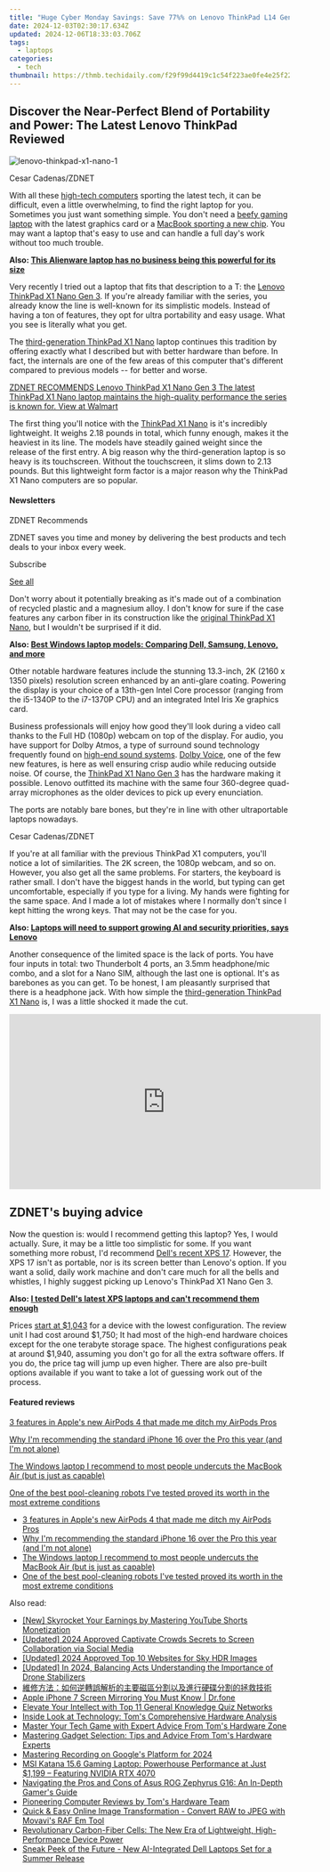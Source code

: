 ```yaml
---
title: "Huge Cyber Monday Savings: Save 77%% on Lenovo ThinkPad L14 Gen 3 - Limited Time Offer!"
date: 2024-12-03T02:30:17.634Z
updated: 2024-12-06T18:33:03.706Z
tags:
  - laptops
categories:
  - tech
thumbnail: https://thmb.techidaily.com/f29f99d4419c1c54f223ae0fe4e25f224aa2e0b29936958ff74ebecc1f44d1d0.png
---
```


## Discover the Near-Perfect Blend of Portability and Power: The Latest Lenovo ThinkPad Reviewed

![lenovo-thinkpad-x1-nano-1](https://www.zdnet.com/a/img/resize/cf3a21a3a1d2a6fccc2416c75414a474a130fbb3/2023/08/08/01ceacd4-58fd-4050-b64b-e6af18aff667/lenovo-thinkpad-x1-nano-1.jpg?auto=webp&width=1280)

Cesar Cadenas/ZDNET

With all these [high-tech computers](https://www.zdnet.com/article/best-laptop/) sporting the latest tech, it can be difficult, even a little overwhelming, to find the right laptop for you. Sometimes you just want something simple. You don't need a [beefy gaming laptop](https://www.zdnet.com/article/best-gaming-laptop/) with the latest graphics card or a [MacBook sporting a new chip](https://www.zdnet.com/article/best-mac/). You may want a laptop that's easy to use and can handle a full day's work without too much trouble.

**Also: [This Alienware laptop has no business being this powerful for its size](https://www.zdnet.com/article/this-alienware-laptop-has-no-business-being-this-powerful-for-its-size/)**

Very recently I tried out a laptop that fits that description to a T: the [Lenovo ThinkPad X1 Nano Gen 3](https://goto.walmart.com/c/5597632/565706/9383?sharedid=zdnet&partnerpropertyid=1980086&u=https%3A%2F%2Fwww.walmart.com%2Fip%2FLenovo-ThinkPad-X1-Nano-Gen-3-Intel-Laptop-13-IPS-60Hz-i7-1360P-Iris-Xe-Graphics-16GB-512GB%2F2016351869&subId1=zd-__COM_CLICK_ID__-dtp). If you're already familiar with the series, you already know the line is well-known for its simplistic models. Instead of having a ton of features, they opt for ultra portability and easy usage. What you see is literally what you get. 

The [third-generation ThinkPad X1 Nano](https://goto.walmart.com/c/5597632/565706/9383?sharedid=zdnet&partnerpropertyid=1980086&u=https%3A%2F%2Fwww.walmart.com%2Fip%2FLenovo-ThinkPad-X1-Nano-Gen-3-Intel-Laptop-13-IPS-60Hz-i7-1360P-Iris-Xe-Graphics-16GB-512GB%2F2016351869&subId1=zd-__COM_CLICK_ID__-dtp) laptop continues this tradition by offering exactly what I described but with better hardware than before. In fact, the internals are one of the few areas of this computer that's different compared to previous models -- for better and worse.

[ZDNET RECOMMENDS Lenovo ThinkPad X1 Nano Gen 3 The latest ThinkPad X1 Nano laptop maintains the high-quality performance the series is known for. View at Walmart](https://goto.walmart.com/c/5597632/565706/9383?sharedid=zdnet&partnerpropertyid=1980086&u=https%3A%2F%2Fwww.walmart.com%2Fip%2FLenovo-ThinkPad-X1-Nano-Gen-3-Intel-Laptop-13-IPS-60Hz-i7-1360P-Iris-Xe-Graphics-16GB-512GB%2F2016351869&subId1=zd-__COM_CLICK_ID__-dtp)

The first thing you'll notice with the [ThinkPad X1 Nano](https://shop-links.co/link/?url=https%3A%2F%2Fwww.lenovo.com%2Fus%2Fen%2Fp%2Flaptops%2Fthinkpad%2Fthinkpadx1%2Fthinkpad-x1-nano-gen-3-%2813-inch-intel%29%2Flen101t0054&publisher_slug=itechdaily19598&exclusive=1) is it's incredibly lightweight. It weighs 2.18 pounds in total, which funny enough, makes it the heaviest in its line. The models have steadily gained weight since the release of the first entry. A big reason why the third-generation laptop is so heavy is its touchscreen. Without the touchscreen, it slims down to 2.13 pounds. But this lightweight form factor is a major reason why the ThinkPad X1 Nano computers are so popular.

#### Newsletters

ZDNET Recommends

ZDNET saves you time and money by delivering the best products and tech deals to your inbox every week.

 Subscribe

[See all](https://www.zdnet.com/newsletters/)

Don't worry about it potentially breaking as it's made out of a combination of recycled plastic and a magnesium alloy. I don't know for sure if the case features any carbon fiber in its construction like the [original ThinkPad X1 Nano](https://www.zdnet.com/product/lenovo-thinkpad-x1-nano-gen-1-13-core-i5-1130g7-8-gb-256-gb-ssd/), but I wouldn't be surprised if it did. 

**Also: [Best Windows laptop models: Comparing Dell, Samsung, Lenovo, and more](https://www.zdnet.com/article/best-windows-laptop/)**

Other notable hardware features include the stunning 13.3-inch, 2K (2160 x 1350 pixels) resolution screen enhanced by an anti-glare coating. Powering the display is your choice of a 13th-gen Intel Core processor (ranging from the i5-1340P to the i7-1370P CPU) and an integrated Intel Iris Xe graphics card.

Business professionals will enjoy how good they'll look during a video call thanks to the Full HD (1080p) webcam on top of the display. For audio, you have support for Dolby Atmos, a type of surround sound technology frequently found on [high-end sound systems](https://www.zdnet.com/home-and-office/home-entertainment/best-sound-system/). [Dolby Voice](https://www.zdnet.com/home-and-office/smart-office/dolby-aims-to-bolster-audio-video-conferencing-in-huddle-rooms/), one of the few new features, is here as well ensuring crisp audio while reducing outside noise. Of course, the [ThinkPad X1 Nano Gen 3](https://shop-links.co/link/?url=https%3A%2F%2Fwww.lenovo.com%2Fus%2Fen%2Fp%2Flaptops%2Fthinkpad%2Fthinkpadx1%2Fthinkpad-x1-nano-gen-3-%2813-inch-intel%29%2Flen101t0054%3F&publisher_slug=itechdaily19598&exclusive=1) has the hardware making it possible. Lenovo outfitted its machine with the same four 360-degree quad-array microphones as the older devices to pick up every enunciation.

The ports are notably bare bones, but they're in line with other ultraportable laptops nowadays.

Cesar Cadenas/ZDNET

If you're at all familiar with the previous ThinkPad X1 computers, you'll notice a lot of similarities. The 2K screen, the 1080p webcam, and so on. However, you also get all the same problems. For starters, the keyboard is rather small. I don't have the biggest hands in the world, but typing can get uncomfortable, especially if you type for a living. My hands were fighting for the same space. And I made a lot of mistakes where I normally don't since I kept hitting the wrong keys. That may not be the case for you.

**Also: [Laptops will need to support growing AI and security priorities, says Lenovo](https://www.zdnet.com/article/laptops-will-need-to-support-growing-ai-and-security-priorities-says-lenovo/)**

Another consequence of the limited space is the lack of ports. You have four inputs in total: two Thunderbolt 4 ports, an 3.5mm headphone/mic combo, and a slot for a Nano SIM, although the last one is optional. It's as barebones as you can get. To be honest, I am pleasantly surprised that there is a headphone jack. With how simple the [third-generation ThinkPad X1 Nano](https://shop-links.co/link/?url=https%3A%2F%2Fwww.lenovo.com%2Fus%2Fen%2Fp%2Flaptops%2Fthinkpad%2Fthinkpadx1%2Fthinkpad-x1-nano-gen-3-%2813-inch-intel%29%2Flen101t0054&publisher_slug=itechdaily19598&exclusive=1) is, I was a little shocked it made the cut.

<!-- affiliate ads begin -->
<iframe width="560" height="315" src="https://www.youtube.com/embed/epKTCSREjhI?si=Ez_hObK1FZrmEE7f" title="YouTube video player" frameborder="0" allow="accelerometer; autoplay; clipboard-write; encrypted-media; gyroscope; picture-in-picture; web-share" referrerpolicy="strict-origin-when-cross-origin" allowfullscreen></iframe>
<!-- affiliate ads end -->

## ZDNET's buying advice

Now the question is: would I recommend getting this laptop? Yes, I would actually. Sure, it may be a little too simplistic for some. If you want something more robust, I'd recommend [Dell's recent XPS 17](https://www.zdnet.com/article/i-tested-dells-latest-xps-laptops-and-cant-recommend-them-enough/). However, the XPS 17 isn't as portable, nor is its screen better than Lenovo's option. If you want a solid, daily work machine and don't care much for all the bells and whistles, I highly suggest picking up Lenovo's ThinkPad X1 Nano Gen 3.

**Also: [I tested Dell's latest XPS laptops and can't recommend them enough](https://www.zdnet.com/article/i-tested-dells-latest-xps-laptops-and-cant-recommend-them-enough/)**

Prices [start at $1,043](https://shop-links.co/link/?url=https%3A%2F%2Fwww.lenovo.com%2Fus%2Fen%2Fp%2Flaptops%2Fthinkpad%2Fthinkpadx1%2Fthinkpad-x1-nano-gen-3-%2813-inch-intel%29%2Flen101t0054&publisher_slug=itechdaily19598&exclusive=1) for a device with the lowest configuration. The review unit I had cost around $1,750; It had most of the high-end hardware choices except for the one terabyte storage space. The highest configurations peak at around $1,940, assuming you don't go for all the extra software offers. If you do, the price tag will jump up even higher. There are also pre-built options available if you want to take a lot of guessing work out of the process.

#### Featured reviews

[3 features in Apple's new AirPods 4 that made me ditch my AirPods Pros](https://www.zdnet.com/article/3-features-in-apples-new-airpods-4-that-made-me-ditch-my-airpods-pros/ "3 features in Apple's new AirPods 4 that made me ditch my AirPods Pros")

[Why I'm recommending the standard iPhone 16 over the Pro this year (and I'm not alone)](https://www.zdnet.com/article/why-im-recommending-the-standard-iphone-16-over-the-pro-this-year-and-im-not-alone/ "Why I'm recommending the standard iPhone 16 over the Pro this year (and I'm not alone)")

[The Windows laptop I recommend to most people undercuts the MacBook Air (but is just as capable)](https://www.zdnet.com/article/the-windows-laptop-i-recommend-to-most-people-undercuts-the-macbook-air-but-is-just-as-capable/ "The Windows laptop I recommend to most people undercuts the MacBook Air (but is just as capable)")

[One of the best pool-cleaning robots I've tested proved its worth in the most extreme conditions](https://www.zdnet.com/article/one-of-the-best-pool-cleaning-robots-ive-tested-is-450-off-for-prime-day/ "One of the best pool-cleaning robots I've tested proved its worth in the most extreme conditions")

* [3 features in Apple's new AirPods 4 that made me ditch my AirPods Pros](https://www.zdnet.com/article/3-features-in-apples-new-airpods-4-that-made-me-ditch-my-airpods-pros/ "3 features in Apple's new AirPods 4 that made me ditch my AirPods Pros")
* [Why I'm recommending the standard iPhone 16 over the Pro this year (and I'm not alone)](https://www.zdnet.com/article/why-im-recommending-the-standard-iphone-16-over-the-pro-this-year-and-im-not-alone/ "Why I'm recommending the standard iPhone 16 over the Pro this year (and I'm not alone)")
* [The Windows laptop I recommend to most people undercuts the MacBook Air (but is just as capable)](https://www.zdnet.com/article/the-windows-laptop-i-recommend-to-most-people-undercuts-the-macbook-air-but-is-just-as-capable/ "The Windows laptop I recommend to most people undercuts the MacBook Air (but is just as capable)")
* [One of the best pool-cleaning robots I've tested proved its worth in the most extreme conditions](https://www.zdnet.com/article/one-of-the-best-pool-cleaning-robots-ive-tested-is-450-off-for-prime-day/ "One of the best pool-cleaning robots I've tested proved its worth in the most extreme conditions")

<ins class="adsbygoogle"
     style="display:block"
     data-ad-format="autorelaxed"
     data-ad-client="ca-pub-7571918770474297"
     data-ad-slot="1223367746"></ins>

<ins class="adsbygoogle"
     style="display:block"
     data-ad-client="ca-pub-7571918770474297"
     data-ad-slot="8358498916"
     data-ad-format="auto"
     data-full-width-responsive="true"></ins>

<span class="atpl-alsoreadstyle">Also read:</span>
<div><ul>
<li><a href="https://youtube-zero.techidaily.com/kyrocket-your-earnings-by-mastering-youtube-shorts-monetization/"><u>[New] Skyrocket Your Earnings by Mastering YouTube Shorts Monetization</u></a></li>
<li><a href="https://facebook-clips.techidaily.com/updated-2024-approved-captivate-crowds-secrets-to-screen-collaboration-via-social-media/"><u>[Updated] 2024 Approved Captivate Crowds Secrets to Screen Collaboration via Social Media</u></a></li>
<li><a href="https://article-tips.techidaily.com/updated-2024-approved-top-10-websites-for-sky-hdr-images/"><u>[Updated] 2024 Approved Top 10 Websites for Sky HDR Images</u></a></li>
<li><a href="https://fox-boxes.techidaily.com/updated-in-2024-balancing-acts-understanding-the-importance-of-drone-stabilizers/"><u>[Updated] In 2024, Balancing Acts Understanding the Importance of Drone Stabilizers</u></a></li>
<li><a href="https://win-web3.techidaily.com/57at5lplusu5pa55rov77ya5aac5l2v6ycg6l2j6kqk6kej5p6q55qe5li76kab56ob5y2a5yig5ymy5lul5yplusk6ycy6kgm56gs56kf5yig5ymy55qe5ouv5pwr5oqa6kgt/"><u>維修方法：如何逆轉誤解析的主要磁區分割以及進行硬碟分割的拯救技術</u></a></li>
<li><a href="https://screen-mirror.techidaily.com/apple-iphone-7-screen-mirroring-you-must-know-drfone-by-drfone-ios/"><u>Apple iPhone 7 Screen Mirroring You Must Know | Dr.fone</u></a></li>
<li><a href="https://extra-lessons.techidaily.com/elevate-your-intellect-with-top-11-general-knowledge-quiz-networks/"><u>Elevate Your Intellect with Top 11 General Knowledge Quiz Networks</u></a></li>
<li><a href="https://hardware-reviews.techidaily.com/inside-look-at-technology-toms-comprehensive-hardware-analysis/"><u>Inside Look at Technology: Tom's Comprehensive Hardware Analysis</u></a></li>
<li><a href="https://hardware-reviews.techidaily.com/master-your-tech-game-with-expert-advice-from-toms-hardware-zone/"><u>Master Your Tech Game with Expert Advice From Tom's Hardware Zone</u></a></li>
<li><a href="https://hardware-reviews.techidaily.com/mastering-gadget-selection-tips-and-advice-from-toms-hardware-experts/"><u>Mastering Gadget Selection: Tips and Advice From Tom's Hardware Experts</u></a></li>
<li><a href="https://screen-video-capture.techidaily.com/mastering-recording-on-googles-platform-for-2024/"><u>Mastering Recording on Google's Platform for 2024</u></a></li>
<li><a href="https://hardware-reviews.techidaily.com/msi-katana-156-gaming-laptop-powerhouse-performance-at-just-1199-featuring-nvidia-rtx-4070/"><u>MSI Katana 15.6 Gaming Laptop: Powerhouse Performance at Just $1,199 – Featuring NVIDIA RTX 4070</u></a></li>
<li><a href="https://hardware-reviews.techidaily.com/navigating-the-pros-and-cons-of-asus-rog-zephyrus-g16-an-in-depth-gamers-guide/"><u>Navigating the Pros and Cons of Asus ROG Zephyrus G16: An In-Depth Gamer's Guide</u></a></li>
<li><a href="https://hardware-reviews.techidaily.com/pioneering-computer-reviews-by-toms-hardware-team/"><u>Pioneering Computer Reviews by Tom's Hardware Team</u></a></li>
<li><a href="https://technical-tips.techidaily.com/quick-and-easy-online-image-transformation-convert-raw-to-jpeg-with-movavis-raf-em-tool/"><u>Quick & Easy Online Image Transformation - Convert RAW to JPEG with Movavi's RAF Em Tool</u></a></li>
<li><a href="https://hardware-reviews.techidaily.com/revolutionary-carbon-fiber-cells-the-new-era-of-lightweight-high-performance-device-power/"><u>Revolutionary Carbon-Fiber Cells: The New Era of Lightweight, High-Performance Device Power</u></a></li>
<li><a href="https://hardware-reviews.techidaily.com/sneak-peek-of-the-future-new-ai-integrated-dell-laptops-set-for-a-summer-release/"><u>Sneak Peek of the Future - New AI-Integrated Dell Laptops Set for a Summer Release</u></a></li>
</ul></div>

